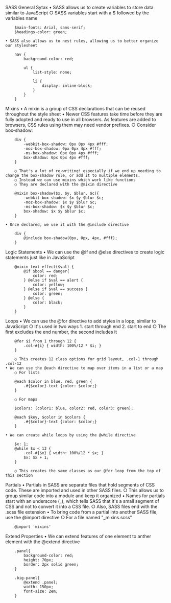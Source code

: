 SASS General Sytax
	• SASS allows us to create variables to store data similar to JavaScript
		○ SASS variables start with a $ followed by the variables name
		
		$main-fonts: Arial, sans-serif;
		$headings-color: green;
		
	• SASS also allows us to nest rules, allowing us to better organize our stylesheet
	
		nav {
			background-color: red;
		
			ul {
				list-style: none;
		
				li {
					display: inline-block;
				}
			}
		}
		
Mixins
	• A mixin is a group of CSS declarations that can be reused throughout the style sheet
	• Newer CSS features take time before they are fully adopted and ready to use in all browsers. As features are added to browsers, CSS rules using them may need vendor prefixes.
		○ Consider box-shadow:
	
		div {
			-webkit-box-shadow: 0px 0px 4px #fff;
			-moz-box-shadow: 0px 0px 4px #fff;
			-ms-box-shadow: 0px 0px 4px #fff;
			box-shadow: 0px 0px 4px #fff;
		}
		
		○ That's a lot of re-writing! especially if we end up needing to change the box-shadow rule, or add it to multiple elements.
		○ Instead we can use mixins which work like functions
		○ They are declared with the @mixin directive
		
		@mixin box-shadow($x, $y, $blur, $c){
			-webkit-box-shadow: $x $y $blur $c;
			-moz-box-shadow: $x $y $blur $c;
			-ms-box-shadow: $x $y $blur $c;
			box-shadow: $x $y $blur $c;
		}
			
	• Once declared, we use it with the @include directive
		
		div {
			@include box-shadow(0px, 0px, 4px, #fff);
		}
		
Logic Statements
	• We can use the @if and @else directives to create logic statements just like in JavaScript
		
		@mixin text-effect($val) {
			@if $bool == danger{
				color: red;
			} @else if $val == alert {
				color: yellow;
			} @else if $val == success {
				color: green;
			} @else {
				color: black;
			}
		}
		
Loops
	• We can use the @for directive to add styles in a lopp, similar to JavaScript
		○ It's used in two ways
			1. start through end
			2. start to end
		○ The first excludes the end number, the second includes it
		
		@for $i from 1 through 12 {
			.col-#{i} { width: 100%/12 * $i; }
		}
		
		○ This creates 12 class options for grid layout, .col-1 through .col-12
	• We can use the @each directive to map over items in a list or a map
		○ For lists
		
		@each $color in blue, red, green {
			.#{$color}-text {color: $color;}
		}
		
		○ For maps
		
		$colors: (color1: blue, color2: red, color3: green);
		
		@each $key, $color in $colors {
			.#{$color}-text {color: $color;}
		}
		
	• We can create while loops by using the @while directive
		
		$x: 1;
		@while $x < 13 {
			.col-#{$x} { width: 100%/12 * $x; }
			$x: $x + 1;
		}
		
		○ This creates the same classes as our @for loop from the top of this section
		
Partials
	• Partials in SASS are separate files that hold segments of CSS code. These are imported and used in other SASS files.
		○ This allows us to group similar code into a module and keep it organized
	• Names for partials start with an underscore (_), which tells SASS that it's a small segment of CSS and not to convert it into a CSS file.
		○ Also, SASS files end with the .scss file extension
	• To bring code from a partial into another SASS file, use the @import directive
		○ For a file named "_mixins.scss"
		
		@import 'mixins'
		
Extend Properties
	• We can extend features of one element to anther element with the @extend directive
		
		.panel{
			background-color: red;
			height: 70px;
			border: 2px solid green;
		}
		
		.big-panel{
			@extend .panel;
			width: 150px;
			font-size: 2em;
		}
